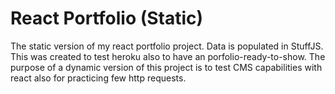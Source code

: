 # React Portfolio (Static)
The static version of my react portfolio project. Data is populated in StuffJS. This was created to test heroku also to have an porfolio-ready-to-show.
The purpose of a dynamic version of this project is to test CMS capabilities with react also for practicing few http requests.